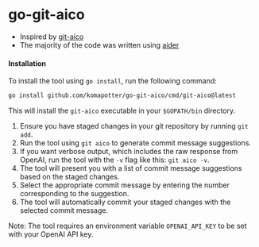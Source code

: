 # go-git-aico

- Inspired by [git-aico](https://github.com/hirokidaichi/git-aico)
- The majority of the code was written using [aider](https://github.com/paul-gauthier/aider)

#### Installation

To install the tool using `go install`, run the following command:

```sh
go install github.com/komapotter/go-git-aico/cmd/git-aico@latest
```

This will install the `git-aico` executable in your `$GOPATH/bin` directory.

1. Ensure you have staged changes in your git repository by running `git add`.
2. Run the tool using `git aico` to generate commit message suggestions.
3. If you want verbose output, which includes the raw response from OpenAI, run the tool with the `-v` flag like this: `git aico -v`.
4. The tool will present you with a list of commit message suggestions based on the staged changes.
5. Select the appropriate commit message by entering the number corresponding to the suggestion.
6. The tool will automatically commit your staged changes with the selected commit message.

Note: The tool requires an environment variable `OPENAI_API_KEY` to be set with your OpenAI API key.

